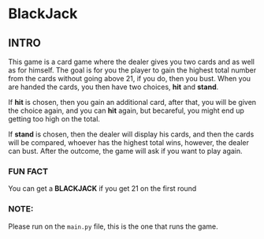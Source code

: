 # BlackJack #

## INTRO ##

This game is a card game where the dealer gives you two cards and as well as for himself. The goal is for you the player 
to gain the highest total number from the cards without going above 21, if you do, then you bust. When you are handed the 
cards, you then have two choices, **hit** and **stand**.

If **hit** is chosen, then you gain an additional card, after that, you will be given the choice again, and you can
**hit** again, but becareful, you might end up getting too high on the total.

If **stand** is chosen, then the dealer will display his cards, and then the cards will be compared, whoever has the highest total wins,
however, the dealer can bust. After the outcome, the game will ask if you want to play again.

### FUN FACT ###
You can get a **BLACKJACK** if you get 21 on the first round

### NOTE: ###
Please run on the ```main.py``` file, this is the one that runs the game.